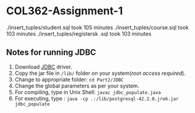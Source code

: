 # COL362-Assignment-1

./insert_tuples/student.sql took 105 minutes
./insert_tuples/course.sql took 103 minutes
./insert_tuples/registersk .sql took 103 minutes


## Notes for running JDBC

1. Download [JDBC](https://jdbc.postgresql.org/download/postgresql-42.2.0.jre6.jar) driver.
2. Copy the jar file in `/lib/` folder on your system(*root access required*).
3. Change to appropriate folder: `cd Part2/JDBC`
4. Change the global parameters as per your system.
5. For compiling, type in Unix Shell: `javac jdbc_populate.java ` 
6. For executing, type : `java -cp .:/lib/postgresql-42.2.0.jre6.jar jdbc_populate`